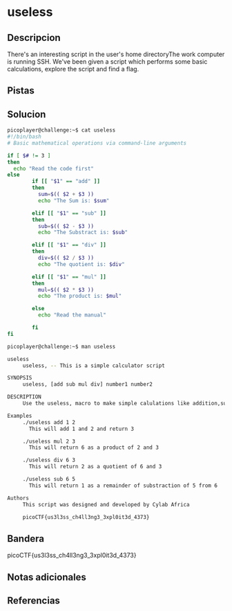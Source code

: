 # useless


## Descripcion
There's an interesting script in the user's home directoryThe work computer is running SSH. We've been given a script which performs some basic calculations, explore the script and find a flag.
## Pistas


## Solucion
```bash
picoplayer@challenge:~$ cat useless
#!/bin/bash
# Basic mathematical operations via command-line arguments

if [ $# != 3 ]
then
  echo "Read the code first"
else
        if [[ "$1" == "add" ]]
        then
          sum=$(( $2 + $3 ))
          echo "The Sum is: $sum"

        elif [[ "$1" == "sub" ]]
        then
          sub=$(( $2 - $3 ))
          echo "The Substract is: $sub"

        elif [[ "$1" == "div" ]]
        then
          div=$(( $2 / $3 ))
          echo "The quotient is: $div"

        elif [[ "$1" == "mul" ]]
        then
          mul=$(( $2 * $3 ))
          echo "The product is: $mul"

        else
          echo "Read the manual"

        fi
fi

picoplayer@challenge:~$ man useless

useless
     useless, -- This is a simple calculator script

SYNOPSIS
     useless, [add sub mul div] number1 number2

DESCRIPTION
     Use the useless, macro to make simple calulations like addition,subtraction, multiplication and division.

Examples
     ./useless add 1 2
       This will add 1 and 2 and return 3

     ./useless mul 2 3
       This will return 6 as a product of 2 and 3

     ./useless div 6 3
       This will return 2 as a quotient of 6 and 3

     ./useless sub 6 5
       This will return 1 as a remainder of substraction of 5 from 6

Authors
     This script was designed and developed by Cylab Africa

     picoCTF{us3l3ss_ch4ll3ng3_3xpl0it3d_4373}
```
## Bandera
picoCTF{us3l3ss_ch4ll3ng3_3xpl0it3d_4373}
## Notas adicionales


## Referencias
